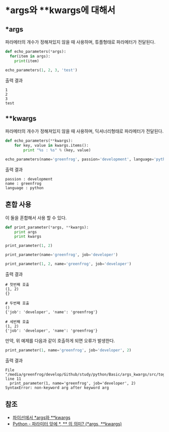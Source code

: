 # *args와 **kwargs에 대해서

## *args

파라메터의 개수가 정해져있지 않을 때 사용하며, 튜플형태로 파라메터가 전달된다.

```python
def echo_parameters(*args):
  for(item in args):
    print(item)

echo_parameters(1, 2, 3, 'test')
```
출력 결과
```
1   
2
3
test
```

## **kwargs

파라메터의 개수가 정해져있지 않을 때 사용하며, 딕셔너리형태로 파라메터가 전달된다.

```python
def echo_parameters(**kwargs):
    for key, value in kwargs.items():
        print "%s : %s" % (key, value)

echo_parameters(name='greenfrog', passion='development', language='python')
```

출력 결과
```
passion : development
name : greenfrog
language : python
```

## 혼합 사용

이 둘을 혼합해서 사용 할 수 있다.

```python
def print_parameter(*args, **kwargs):
    print args
    print kwargs

print_parameter(1, 2)

print_parameter(name='greenfrog', job='developer')

print_parameter(1, 2, name='greenfrog', job='developer')
```

출력 결과
```
# 첫번째 호출
(1, 2)
{}

# 두번째 호출
()
{'job': 'developer', 'name': 'greenfrog'}

# 세번째 호출
(1, 2)
{'job': 'developer', 'name': 'greenfrog'}
```

만약, 위 예제를 다음과 같이 호출하게 되면 오류가 발생한다.

```python
print_parameter(1, name='greenfrog', job='developer', 2)
```

출력 결과

```
File "/media/greenfrog/develop/Github/study/python/Basic/args_kwargs/src/together_example.py", line 11
  print_parameter(1, name='greenfrog', job='developer', 2)
SyntaxError: non-keyword arg after keyword arg
```
## 참조

* [파이선에서 *args와 **kwargs](http://arsviator.blogspot.kr/2015/04/args-kwargs.html)
* [Python - 파라미터 앞에 *, ** 의 의미? (*args, **kwargs)](http://jhproject.tistory.com/109)

